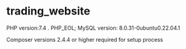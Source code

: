 # trading_website

PHP version:7.4 . PHP_EOL;
MySQL version: 8.0.31-0ubuntu0.22.04.1

Composer versions 2.4.4 or higher required for setup process
